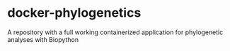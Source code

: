 # docker-phylogenetics
A repository with a full working containerized application for phylogenetic analyses with Biopython
